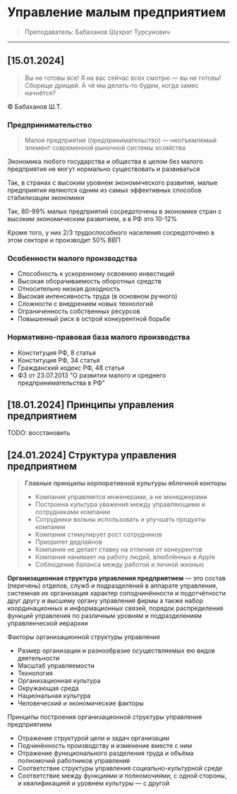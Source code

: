 # Управление малым предприятием

> Преподаватель: Бабаханов Шухрат Турсунович

___

## [15.01.2024]

> Вы не готовы все!
> Я на вас сейчас всех смотрю — вы не готовы!
> Сборище дрищей.
> А чё мы делать-то будем, когда замес начнётся?

© Бабаханов Ш.Т.

### Предпринимательство

> Малое предприятие (предпринимательство) — неотъемлемый элемент современной рыночной системы хозяйства

Экономика любого государства и общества в целом без малого предприятия не могут нормально существовать и развиваться

Так, в странах с высоким уровнем экономического развития, малые предприятия являются одним из самых эффективных способов стабилизации экономики

Так, 80-99% малых предприятий сосредоточены в экономике стран с высоким экономическим развитием, а в РФ это 10-12%

Кроме того, у них 2/3 трудоспособного населения сосредоточено в этом секторе и производит 50% ВВП

### Особенности малого производства

- Способность к ускоренному освоению инвестиций
- Высокая оборачиваемость оборотных средств
- Относительно низкая доходность
- Высокая интенсивность труда (в основном ручного)
- Сложности с внедрением новых технологий
- Ограниченность собственных ресурсов
- Повышенный риск в острой конкурентной борьбе

### Нормативно-правовая база малого производства

- Конституция РФ, 8 статья
- Конституция РФ, 34 статья
- Гражданский кодекс РФ, 48 статья
- ФЗ от 23.07.2013 "О развитии малого и среднего предпринимательства в РФ"

## [18.01.2024] Принципы управления предприятием

TODO: восстановить

## [24.01.2024] Структура управления предприятием

> **Главные принципы корпоративной культуры яблочной конторы**
>
> - Компания управляется инженерами, а не менеджерами
> - Построена культура уважения между управляющими и сотрудниками компании
> - Сотрудники вольны использовать и улучшать продукты компании
> - Компания стимулирует рост сотрудников
> - Приоритет дедлайнов
> - Компания не делает ставку на отличия от конкурентов
> - Компания нанимает на работу людей, влюблённых в Apple
> - Соблюдение баланса между работой и личной жизнью

**Организационная структура управления предприятием** — это состав (перечень) отделов, служб и подразделений в аппарате управления, системная их организация характер соподчинённости и подотчётности друг другу и высшему органу управления фирмы а также набор координационных и информационных связей, порядок распределения функций управления по различным уровням и подразделениям управленческой иерархии

Факторы организационной структуры управления

- Размер организации и разнообразие осуществляемых ею видов деятельности
- Масштаб управляемости
- Технология
- Организационная культура
- Окружающая среда
- Национальная культура
- Человеческий и экономические факторы

Принципы построения организационной структуры управления предприятием

- Отражение структурой цели и задач организации
- Подчинённость производству и изменение вместе с ним
- Отражение функционального разделения труда и объёма полномочий работников управления
- Соответствие структуры управления социально-культурной среде
- Соответствие между функциями и полномочиями, с одной стороны, и квалификацией и уровнем культуры — с другой

